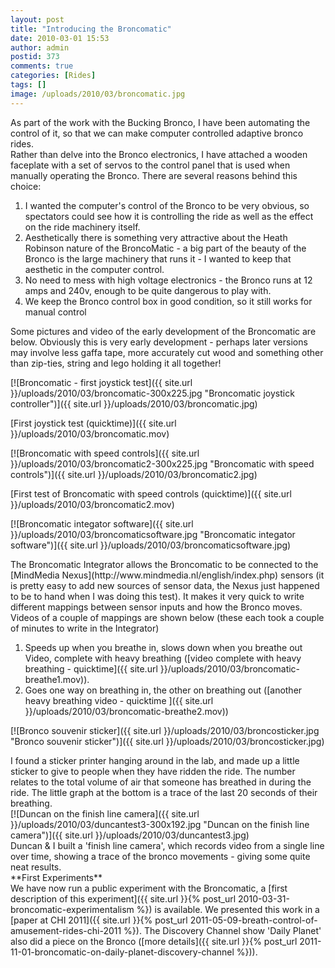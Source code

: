 ```yaml
---
layout: post
title: "Introducing the Broncomatic"
date: 2010-03-01 15:53
author: admin
postid: 373
comments: true
categories: [Rides]
tags: []
image: /uploads/2010/03/broncomatic.jpg
---
```

<div class="mceTemp">As part of the work with the Bucking Bronco, I have been automating the control of it, so that we can make computer controlled adaptive bronco rides.</div>
<div class="mceTemp">Rather than delve into the Bronco electronics, I have attached a wooden faceplate with a set of servos to the control panel that is used when manually operating the Bronco. There are several reasons behind this choice:</div>

1.  I wanted the computer's control of the Bronco to be very obvious, so spectators could see how it is controlling the ride as well as the effect on the ride machinery itself.
2.  Aesthetically there is something very attractive about the Heath   Robinson nature of the BroncoMatic - a big part of the beauty of the   Bronco is the large machinery that runs it - I wanted to keep that   aesthetic in the computer control.
3.  No need to mess with high voltage electronics - the Bronco runs at  12  amps and 240v, enough to be quite dangerous to play with.
4.  We keep the Bronco control box in good condition, so it still  works for manual control
<div class="mceTemp">Some pictures and video of the early development of the Broncomatic are below. Obviously this is very early development - perhaps later versions may involve less gaffa tape, more accurately cut wood and something other than zip-ties, string and lego holding it all together!</div>

[![Broncomatic - first joystick test]({{ site.url }}/uploads/2010/03/broncomatic-300x225.jpg "Broncomatic joystick controller")]({{ site.url }}/uploads/2010/03/broncomatic.jpg)

[First joystick test (quicktime)]({{ site.url }}/uploads/2010/03/broncomatic.mov)

[![Broncomatic with speed controls]({{ site.url }}/uploads/2010/03/broncomatic2-300x225.jpg "Broncomatic with speed controls")]({{ site.url }}/uploads/2010/03/broncomatic2.jpg)

[First test of Broncomatic with speed controls (quicktime)]({{ site.url }}/uploads/2010/03/broncomatic2.mov)

[![Broncomatic integator software]({{ site.url }}/uploads/2010/03/broncomaticsoftware.jpg "Broncomatic integator software")]({{ site.url }}/uploads/2010/03/broncomaticsoftware.jpg)
<div class="mceTemp">The Broncomatic Integrator allows the Broncomatic to be connected to the [MindMedia Nexus](http://www.mindmedia.nl/english/index.php) sensors (it is pretty easy to add new sources of sensor data, the Nexus just happened to be to hand when I was doing this test). It makes it very quick to write different mappings between sensor inputs and how the Bronco moves.</div>
<div class="mceTemp">Videos of a couple of mappings are shown below (these each took a couple of minutes to write in the Integrator)</div>

1.  Speeds up when you breathe in, slows down when you breathe out Video, complete with heavy breathing ([video complete with heavy breathing - quicktime]({{ site.url }}/uploads/2010/03/broncomatic-breathe1.mov)).
2.  Goes one way on breathing in, the other on breathing out ([another heavy breathing video - quicktime ]({{ site.url }}/uploads/2010/03/broncomatic-breathe2.mov))

[![Bronco souvenir sticker]({{ site.url }}/uploads/2010/03/broncosticker.jpg "Bronco souvenir sticker")]({{ site.url }}/uploads/2010/03/broncosticker.jpg)
<div class="mceTemp">I found a sticker printer hanging around in the lab, and made up a little sticker to give to people when they have ridden the ride. The number relates to the total volume of air that someone has breathed in during the ride. The little graph at the bottom is a trace of the last 20 seconds of their breathing.</div>
[![Duncan on the finish line camera]({{ site.url }}/uploads/2010/03/duncantest3-300x192.jpg "Duncan on the finish line camera")]({{ site.url }}/uploads/2010/03/duncantest3.jpg)
<div class="mceTemp">Duncan & I built a 'finish line camera', which records video from a single line over time, showing a trace of the bronco movements - giving some quite neat results.</div>
<div class="mceTemp"></div>
<div class="mceTemp">**First Experiments**</div>
<div class="mceTemp">We have now run a public experiment with the Broncomatic, a [first description of this experiment]({{ site.url }}{% post_url 2010-03-31-broncomatic-experimentalism %}) is available. We presented this work in a [paper at CHI 2011]({{ site.url }}{% post_url 2011-05-09-breath-control-of-amusement-rides-chi-2011 %}). The Discovery Channel show 'Daily Planet' also did a piece on the Bronco ([more details]({{ site.url }}{% post_url 2011-11-01-broncomatic-on-daily-planet-discovery-channel %})).</div> 

